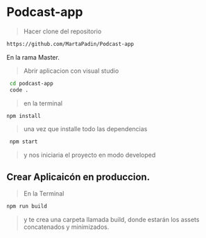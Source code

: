 # Podcast-app

> Hacer clone del repositorio
```sh
https://github.com/MartaPadin/Podcast-app
``` 
En la rama Master.

> Abrir aplicacion con visual studio
```sh
 cd podcast-app
 code .
```
 > en la terminal
 ```sh
 npm install
```
 > una vez que installe todo las dependencias
```sh
 npm start
 ```
 > y nos iniciaria el proyecto en modo developed



## Crear Aplicaicón en produccion.
> En la Terminal
```sh
npm run build
```
>y te crea una carpeta llamada build, donde estarán los assets concatenados y minimizados.

